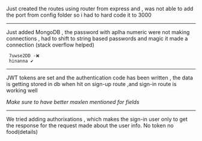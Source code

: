 
Just created the routes using router from express and , was not able to add the port from config folder so i had to hard code it to 3000

---
Just added MongoDB , the password with aplha numeric were not making connections , had to shift to string based passwords and magic it made a connection (stack overflow helped)

```
 7uwse2DD -❌
 hinanna ✔️
```

----

JWT tokens are set and the authentication code has been written , the data is getting stored in db when hit on sign-up route ,and sign-in route is working well

*Make sure to have better maxlen mentioned for fields*

---

We tried adding authorixations , which makes the sign-in user only to get the response for the request made about the user info. No token no food(details)
